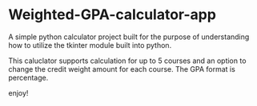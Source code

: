 # Weighted-GPA-calculator-app

A simple python calculator project built for the purpose of understanding how to utilize the tkinter module built into python.

This caluclator supports calculation for up to 5 courses and an option to change the credit weight amount for each course. The GPA format is percentage.

enjoy!

